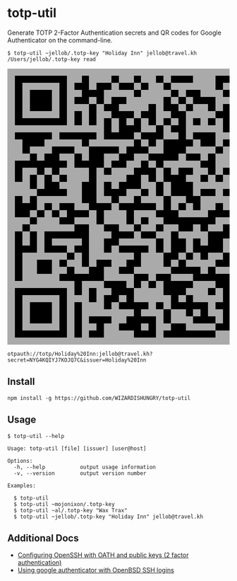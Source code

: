 # totp-util 

Generate TOTP 2-Factor Authentication secrets and QR codes for Google Authenticator on the command-line.

```
$ totp-util ~jellob/.totp-key "Holiday Inn" jellob@travel.kh
/Users/jellob/.totp-key read
```
<pre>
<span style="background-color:#AAA">  </span><span style="background-color:#AAA">  </span><span style="background-color:#AAA">  </span><span style="background-color:#AAA">  </span><span style="background-color:#AAA">  </span><span style="background-color:#AAA">  </span><span style="background-color:#AAA">  </span><span style="background-color:#AAA">  </span><span style="background-color:#AAA">  </span><span style="background-color:#AAA">  </span><span style="background-color:#AAA">  </span><span style="background-color:#AAA">  </span><span style="background-color:#AAA">  </span><span style="background-color:#AAA">  </span><span style="background-color:#AAA">  </span><span style="background-color:#AAA">  </span><span style="background-color:#AAA">  </span><span style="background-color:#AAA">  </span><span style="background-color:#AAA">  </span><span style="background-color:#AAA">  </span><span style="background-color:#AAA">  </span><span style="background-color:#AAA">  </span><span style="background-color:#AAA">  </span><span style="background-color:#AAA">  </span><span style="background-color:#AAA">  </span><span style="background-color:#AAA">  </span><span style="background-color:#AAA">  </span><span style="background-color:#AAA">  </span><span style="background-color:#AAA">  </span><span style="background-color:#AAA">  </span><span style="background-color:#AAA">  </span><span style="background-color:#AAA">  </span><span style="background-color:#AAA">  </span><span style="background-color:#AAA">  </span><span style="background-color:#AAA">  </span><span style="background-color:#AAA">  </span><span style="background-color:#AAA">  </span><span style="background-color:#AAA">  </span><span style="background-color:#AAA">  </span>
<span style="background-color:#AAA">  </span><span style="background-color:#000">  </span><span style="background-color:#000">  </span><span style="background-color:#000">  </span><span style="background-color:#000">  </span><span style="background-color:#000">  </span><span style="background-color:#000">  </span><span style="background-color:#000">  </span><span style="background-color:#AAA">  </span><span style="background-color:#AAA">  </span><span style="background-color:#000">  </span><span style="background-color:#AAA">  </span><span style="background-color:#AAA">  </span><span style="background-color:#AAA">  </span><span style="background-color:#000">  </span><span style="background-color:#AAA">  </span><span style="background-color:#AAA">  </span><span style="background-color:#000">  </span><span style="background-color:#AAA">  </span><span style="background-color:#AAA">  </span><span style="background-color:#000">  </span><span style="background-color:#AAA">  </span><span style="background-color:#000">  </span><span style="background-color:#000">  </span><span style="background-color:#000">  </span><span style="background-color:#AAA">  </span><span style="background-color:#AAA">  </span><span style="background-color:#AAA">  </span><span style="background-color:#000">  </span><span style="background-color:#000">  </span><span style="background-color:#AAA">  </span><span style="background-color:#000">  </span><span style="background-color:#000">  </span><span style="background-color:#000">  </span><span style="background-color:#000">  </span><span style="background-color:#000">  </span><span style="background-color:#000">  </span><span style="background-color:#000">  </span><span style="background-color:#AAA">  </span>
<span style="background-color:#AAA">  </span><span style="background-color:#000">  </span><span style="background-color:#AAA">  </span><span style="background-color:#AAA">  </span><span style="background-color:#AAA">  </span><span style="background-color:#AAA">  </span><span style="background-color:#AAA">  </span><span style="background-color:#000">  </span><span style="background-color:#AAA">  </span><span style="background-color:#000">  </span><span style="background-color:#000">  </span><span style="background-color:#AAA">  </span><span style="background-color:#000">  </span><span style="background-color:#000">  </span><span style="background-color:#AAA">  </span><span style="background-color:#000">  </span><span style="background-color:#000">  </span><span style="background-color:#AAA">  </span><span style="background-color:#000">  </span><span style="background-color:#AAA">  </span><span style="background-color:#AAA">  </span><span style="background-color:#000">  </span><span style="background-color:#AAA">  </span><span style="background-color:#AAA">  </span><span style="background-color:#AAA">  </span><span style="background-color:#AAA">  </span><span style="background-color:#AAA">  </span><span style="background-color:#AAA">  </span><span style="background-color:#000">  </span><span style="background-color:#AAA">  </span><span style="background-color:#AAA">  </span><span style="background-color:#000">  </span><span style="background-color:#AAA">  </span><span style="background-color:#AAA">  </span><span style="background-color:#AAA">  </span><span style="background-color:#AAA">  </span><span style="background-color:#AAA">  </span><span style="background-color:#000">  </span><span style="background-color:#AAA">  </span>
<span style="background-color:#AAA">  </span><span style="background-color:#000">  </span><span style="background-color:#AAA">  </span><span style="background-color:#000">  </span><span style="background-color:#000">  </span><span style="background-color:#000">  </span><span style="background-color:#AAA">  </span><span style="background-color:#000">  </span><span style="background-color:#AAA">  </span><span style="background-color:#AAA">  </span><span style="background-color:#000">  </span><span style="background-color:#000">  </span><span style="background-color:#000">  </span><span style="background-color:#AAA">  </span><span style="background-color:#AAA">  </span><span style="background-color:#AAA">  </span><span style="background-color:#AAA">  </span><span style="background-color:#000">  </span><span style="background-color:#AAA">  </span><span style="background-color:#AAA">  </span><span style="background-color:#AAA">  </span><span style="background-color:#AAA">  </span><span style="background-color:#000">  </span><span style="background-color:#AAA">  </span><span style="background-color:#000">  </span><span style="background-color:#000">  </span><span style="background-color:#AAA">  </span><span style="background-color:#AAA">  </span><span style="background-color:#AAA">  </span><span style="background-color:#000">  </span><span style="background-color:#AAA">  </span><span style="background-color:#000">  </span><span style="background-color:#AAA">  </span><span style="background-color:#000">  </span><span style="background-color:#000">  </span><span style="background-color:#000">  </span><span style="background-color:#AAA">  </span><span style="background-color:#000">  </span><span style="background-color:#AAA">  </span>
<span style="background-color:#AAA">  </span><span style="background-color:#000">  </span><span style="background-color:#AAA">  </span><span style="background-color:#000">  </span><span style="background-color:#000">  </span><span style="background-color:#000">  </span><span style="background-color:#AAA">  </span><span style="background-color:#000">  </span><span style="background-color:#AAA">  </span><span style="background-color:#000">  </span><span style="background-color:#000">  </span><span style="background-color:#AAA">  </span><span style="background-color:#000">  </span><span style="background-color:#AAA">  </span><span style="background-color:#000">  </span><span style="background-color:#000">  </span><span style="background-color:#AAA">  </span><span style="background-color:#AAA">  </span><span style="background-color:#AAA">  </span><span style="background-color:#AAA">  </span><span style="background-color:#AAA">  </span><span style="background-color:#000">  </span><span style="background-color:#AAA">  </span><span style="background-color:#000">  </span><span style="background-color:#AAA">  </span><span style="background-color:#000">  </span><span style="background-color:#000">  </span><span style="background-color:#000">  </span><span style="background-color:#AAA">  </span><span style="background-color:#AAA">  </span><span style="background-color:#AAA">  </span><span style="background-color:#000">  </span><span style="background-color:#AAA">  </span><span style="background-color:#000">  </span><span style="background-color:#000">  </span><span style="background-color:#000">  </span><span style="background-color:#AAA">  </span><span style="background-color:#000">  </span><span style="background-color:#AAA">  </span>
<span style="background-color:#AAA">  </span><span style="background-color:#000">  </span><span style="background-color:#AAA">  </span><span style="background-color:#000">  </span><span style="background-color:#000">  </span><span style="background-color:#000">  </span><span style="background-color:#AAA">  </span><span style="background-color:#000">  </span><span style="background-color:#AAA">  </span><span style="background-color:#AAA">  </span><span style="background-color:#AAA">  </span><span style="background-color:#000">  </span><span style="background-color:#AAA">  </span><span style="background-color:#000">  </span><span style="background-color:#000">  </span><span style="background-color:#AAA">  </span><span style="background-color:#AAA">  </span><span style="background-color:#AAA">  </span><span style="background-color:#AAA">  </span><span style="background-color:#000">  </span><span style="background-color:#AAA">  </span><span style="background-color:#000">  </span><span style="background-color:#000">  </span><span style="background-color:#AAA">  </span><span style="background-color:#000">  </span><span style="background-color:#AAA">  </span><span style="background-color:#AAA">  </span><span style="background-color:#000">  </span><span style="background-color:#AAA">  </span><span style="background-color:#000">  </span><span style="background-color:#AAA">  </span><span style="background-color:#000">  </span><span style="background-color:#AAA">  </span><span style="background-color:#000">  </span><span style="background-color:#000">  </span><span style="background-color:#000">  </span><span style="background-color:#AAA">  </span><span style="background-color:#000">  </span><span style="background-color:#AAA">  </span>
<span style="background-color:#AAA">  </span><span style="background-color:#000">  </span><span style="background-color:#AAA">  </span><span style="background-color:#AAA">  </span><span style="background-color:#AAA">  </span><span style="background-color:#AAA">  </span><span style="background-color:#AAA">  </span><span style="background-color:#000">  </span><span style="background-color:#AAA">  </span><span style="background-color:#000">  </span><span style="background-color:#AAA">  </span><span style="background-color:#000">  </span><span style="background-color:#AAA">  </span><span style="background-color:#AAA">  </span><span style="background-color:#000">  </span><span style="background-color:#000">  </span><span style="background-color:#000">  </span><span style="background-color:#AAA">  </span><span style="background-color:#000">  </span><span style="background-color:#000">  </span><span style="background-color:#AAA">  </span><span style="background-color:#AAA">  </span><span style="background-color:#000">  </span><span style="background-color:#000">  </span><span style="background-color:#AAA">  </span><span style="background-color:#AAA">  </span><span style="background-color:#AAA">  </span><span style="background-color:#AAA">  </span><span style="background-color:#000">  </span><span style="background-color:#000">  </span><span style="background-color:#AAA">  </span><span style="background-color:#000">  </span><span style="background-color:#AAA">  </span><span style="background-color:#AAA">  </span><span style="background-color:#AAA">  </span><span style="background-color:#AAA">  </span><span style="background-color:#AAA">  </span><span style="background-color:#000">  </span><span style="background-color:#AAA">  </span>
<span style="background-color:#AAA">  </span><span style="background-color:#000">  </span><span style="background-color:#000">  </span><span style="background-color:#000">  </span><span style="background-color:#000">  </span><span style="background-color:#000">  </span><span style="background-color:#000">  </span><span style="background-color:#000">  </span><span style="background-color:#AAA">  </span><span style="background-color:#000">  </span><span style="background-color:#AAA">  </span><span style="background-color:#000">  </span><span style="background-color:#AAA">  </span><span style="background-color:#000">  </span><span style="background-color:#AAA">  </span><span style="background-color:#000">  </span><span style="background-color:#AAA">  </span><span style="background-color:#000">  </span><span style="background-color:#AAA">  </span><span style="background-color:#000">  </span><span style="background-color:#AAA">  </span><span style="background-color:#000">  </span><span style="background-color:#AAA">  </span><span style="background-color:#000">  </span><span style="background-color:#AAA">  </span><span style="background-color:#000">  </span><span style="background-color:#AAA">  </span><span style="background-color:#000">  </span><span style="background-color:#AAA">  </span><span style="background-color:#000">  </span><span style="background-color:#AAA">  </span><span style="background-color:#000">  </span><span style="background-color:#000">  </span><span style="background-color:#000">  </span><span style="background-color:#000">  </span><span style="background-color:#000">  </span><span style="background-color:#000">  </span><span style="background-color:#000">  </span><span style="background-color:#AAA">  </span>
<span style="background-color:#AAA">  </span><span style="background-color:#AAA">  </span><span style="background-color:#AAA">  </span><span style="background-color:#AAA">  </span><span style="background-color:#AAA">  </span><span style="background-color:#AAA">  </span><span style="background-color:#AAA">  </span><span style="background-color:#AAA">  </span><span style="background-color:#AAA">  </span><span style="background-color:#AAA">  </span><span style="background-color:#AAA">  </span><span style="background-color:#AAA">  </span><span style="background-color:#AAA">  </span><span style="background-color:#000">  </span><span style="background-color:#AAA">  </span><span style="background-color:#000">  </span><span style="background-color:#000">  </span><span style="background-color:#000">  </span><span style="background-color:#AAA">  </span><span style="background-color:#AAA">  </span><span style="background-color:#000">  </span><span style="background-color:#AAA">  </span><span style="background-color:#000">  </span><span style="background-color:#000">  </span><span style="background-color:#AAA">  </span><span style="background-color:#AAA">  </span><span style="background-color:#AAA">  </span><span style="background-color:#AAA">  </span><span style="background-color:#AAA">  </span><span style="background-color:#000">  </span><span style="background-color:#AAA">  </span><span style="background-color:#AAA">  </span><span style="background-color:#AAA">  </span><span style="background-color:#AAA">  </span><span style="background-color:#AAA">  </span><span style="background-color:#AAA">  </span><span style="background-color:#AAA">  </span><span style="background-color:#AAA">  </span><span style="background-color:#AAA">  </span>
<span style="background-color:#AAA">  </span><span style="background-color:#000">  </span><span style="background-color:#000">  </span><span style="background-color:#000">  </span><span style="background-color:#000">  </span><span style="background-color:#000">  </span><span style="background-color:#AAA">  </span><span style="background-color:#000">  </span><span style="background-color:#000">  </span><span style="background-color:#000">  </span><span style="background-color:#000">  </span><span style="background-color:#000">  </span><span style="background-color:#AAA">  </span><span style="background-color:#000">  </span><span style="background-color:#000">  </span><span style="background-color:#000">  </span><span style="background-color:#000">  </span><span style="background-color:#AAA">  </span><span style="background-color:#000">  </span><span style="background-color:#000">  </span><span style="background-color:#000">  </span><span style="background-color:#AAA">  </span><span style="background-color:#AAA">  </span><span style="background-color:#000">  </span><span style="background-color:#AAA">  </span><span style="background-color:#000">  </span><span style="background-color:#000">  </span><span style="background-color:#000">  </span><span style="background-color:#AAA">  </span><span style="background-color:#AAA">  </span><span style="background-color:#000">  </span><span style="background-color:#AAA">  </span><span style="background-color:#000">  </span><span style="background-color:#AAA">  </span><span style="background-color:#000">  </span><span style="background-color:#AAA">  </span><span style="background-color:#000">  </span><span style="background-color:#AAA">  </span><span style="background-color:#AAA">  </span>
<span style="background-color:#AAA">  </span><span style="background-color:#AAA">  </span><span style="background-color:#000">  </span><span style="background-color:#000">  </span><span style="background-color:#000">  </span><span style="background-color:#AAA">  </span><span style="background-color:#AAA">  </span><span style="background-color:#AAA">  </span><span style="background-color:#AAA">  </span><span style="background-color:#AAA">  </span><span style="background-color:#000">  </span><span style="background-color:#AAA">  </span><span style="background-color:#AAA">  </span><span style="background-color:#AAA">  </span><span style="background-color:#AAA">  </span><span style="background-color:#AAA">  </span><span style="background-color:#AAA">  </span><span style="background-color:#000">  </span><span style="background-color:#AAA">  </span><span style="background-color:#000">  </span><span style="background-color:#AAA">  </span><span style="background-color:#000">  </span><span style="background-color:#000">  </span><span style="background-color:#000">  </span><span style="background-color:#000">  </span><span style="background-color:#AAA">  </span><span style="background-color:#000">  </span><span style="background-color:#000">  </span><span style="background-color:#AAA">  </span><span style="background-color:#000">  </span><span style="background-color:#AAA">  </span><span style="background-color:#AAA">  </span><span style="background-color:#000">  </span><span style="background-color:#AAA">  </span><span style="background-color:#AAA">  </span><span style="background-color:#AAA">  </span><span style="background-color:#000">  </span><span style="background-color:#AAA">  </span><span style="background-color:#AAA">  </span>
<span style="background-color:#AAA">  </span><span style="background-color:#AAA">  </span><span style="background-color:#000">  </span><span style="background-color:#AAA">  </span><span style="background-color:#AAA">  </span><span style="background-color:#AAA">  </span><span style="background-color:#000">  </span><span style="background-color:#000">  </span><span style="background-color:#000">  </span><span style="background-color:#AAA">  </span><span style="background-color:#AAA">  </span><span style="background-color:#000">  </span><span style="background-color:#000">  </span><span style="background-color:#000">  </span><span style="background-color:#000">  </span><span style="background-color:#AAA">  </span><span style="background-color:#000">  </span><span style="background-color:#000">  </span><span style="background-color:#000">  </span><span style="background-color:#AAA">  </span><span style="background-color:#AAA">  </span><span style="background-color:#000">  </span><span style="background-color:#000">  </span><span style="background-color:#000">  </span><span style="background-color:#AAA">  </span><span style="background-color:#AAA">  </span><span style="background-color:#AAA">  </span><span style="background-color:#AAA">  </span><span style="background-color:#000">  </span><span style="background-color:#AAA">  </span><span style="background-color:#AAA">  </span><span style="background-color:#000">  </span><span style="background-color:#AAA">  </span><span style="background-color:#000">  </span><span style="background-color:#000">  </span><span style="background-color:#AAA">  </span><span style="background-color:#000">  </span><span style="background-color:#000">  </span><span style="background-color:#AAA">  </span>
<span style="background-color:#AAA">  </span><span style="background-color:#AAA">  </span><span style="background-color:#AAA">  </span><span style="background-color:#000">  </span><span style="background-color:#AAA">  </span><span style="background-color:#000">  </span><span style="background-color:#000">  </span><span style="background-color:#AAA">  </span><span style="background-color:#AAA">  </span><span style="background-color:#000">  </span><span style="background-color:#AAA">  </span><span style="background-color:#000">  </span><span style="background-color:#000">  </span><span style="background-color:#AAA">  </span><span style="background-color:#AAA">  </span><span style="background-color:#000">  </span><span style="background-color:#000">  </span><span style="background-color:#AAA">  </span><span style="background-color:#AAA">  </span><span style="background-color:#000">  </span><span style="background-color:#000">  </span><span style="background-color:#000">  </span><span style="background-color:#000">  </span><span style="background-color:#AAA">  </span><span style="background-color:#000">  </span><span style="background-color:#000">  </span><span style="background-color:#AAA">  </span><span style="background-color:#000">  </span><span style="background-color:#AAA">  </span><span style="background-color:#AAA">  </span><span style="background-color:#000">  </span><span style="background-color:#000">  </span><span style="background-color:#AAA">  </span><span style="background-color:#AAA">  </span><span style="background-color:#AAA">  </span><span style="background-color:#AAA">  </span><span style="background-color:#000">  </span><span style="background-color:#000">  </span><span style="background-color:#AAA">  </span>
<span style="background-color:#AAA">  </span><span style="background-color:#000">  </span><span style="background-color:#000">  </span><span style="background-color:#000">  </span><span style="background-color:#000">  </span><span style="background-color:#000">  </span><span style="background-color:#000">  </span><span style="background-color:#000">  </span><span style="background-color:#AAA">  </span><span style="background-color:#000">  </span><span style="background-color:#000">  </span><span style="background-color:#000">  </span><span style="background-color:#000">  </span><span style="background-color:#AAA">  </span><span style="background-color:#000">  </span><span style="background-color:#000">  </span><span style="background-color:#AAA">  </span><span style="background-color:#AAA">  </span><span style="background-color:#000">  </span><span style="background-color:#AAA">  </span><span style="background-color:#000">  </span><span style="background-color:#AAA">  </span><span style="background-color:#AAA">  </span><span style="background-color:#AAA">  </span><span style="background-color:#AAA">  </span><span style="background-color:#AAA">  </span><span style="background-color:#000">  </span><span style="background-color:#000">  </span><span style="background-color:#AAA">  </span><span style="background-color:#AAA">  </span><span style="background-color:#000">  </span><span style="background-color:#000">  </span><span style="background-color:#000">  </span><span style="background-color:#000">  </span><span style="background-color:#000">  </span><span style="background-color:#000">  </span><span style="background-color:#000">  </span><span style="background-color:#000">  </span><span style="background-color:#AAA">  </span>
<span style="background-color:#AAA">  </span><span style="background-color:#000">  </span><span style="background-color:#AAA">  </span><span style="background-color:#AAA">  </span><span style="background-color:#000">  </span><span style="background-color:#AAA">  </span><span style="background-color:#000">  </span><span style="background-color:#AAA">  </span><span style="background-color:#AAA">  </span><span style="background-color:#AAA">  </span><span style="background-color:#AAA">  </span><span style="background-color:#000">  </span><span style="background-color:#AAA">  </span><span style="background-color:#000">  </span><span style="background-color:#AAA">  </span><span style="background-color:#AAA">  </span><span style="background-color:#AAA">  </span><span style="background-color:#000">  </span><span style="background-color:#000">  </span><span style="background-color:#000">  </span><span style="background-color:#AAA">  </span><span style="background-color:#000">  </span><span style="background-color:#AAA">  </span><span style="background-color:#000">  </span><span style="background-color:#000">  </span><span style="background-color:#AAA">  </span><span style="background-color:#AAA">  </span><span style="background-color:#000">  </span><span style="background-color:#AAA">  </span><span style="background-color:#000">  </span><span style="background-color:#AAA">  </span><span style="background-color:#AAA">  </span><span style="background-color:#000">  </span><span style="background-color:#AAA">  </span><span style="background-color:#000">  </span><span style="background-color:#000">  </span><span style="background-color:#000">  </span><span style="background-color:#AAA">  </span><span style="background-color:#AAA">  </span>
<span style="background-color:#AAA">  </span><span style="background-color:#000">  </span><span style="background-color:#AAA">  </span><span style="background-color:#000">  </span><span style="background-color:#AAA">  </span><span style="background-color:#000">  </span><span style="background-color:#AAA">  </span><span style="background-color:#000">  </span><span style="background-color:#AAA">  </span><span style="background-color:#AAA">  </span><span style="background-color:#AAA">  </span><span style="background-color:#000">  </span><span style="background-color:#AAA">  </span><span style="background-color:#AAA">  </span><span style="background-color:#AAA">  </span><span style="background-color:#AAA">  </span><span style="background-color:#000">  </span><span style="background-color:#000">  </span><span style="background-color:#AAA">  </span><span style="background-color:#000">  </span><span style="background-color:#AAA">  </span><span style="background-color:#000">  </span><span style="background-color:#000">  </span><span style="background-color:#000">  </span><span style="background-color:#AAA">  </span><span style="background-color:#AAA">  </span><span style="background-color:#000">  </span><span style="background-color:#AAA">  </span><span style="background-color:#000">  </span><span style="background-color:#AAA">  </span><span style="background-color:#000">  </span><span style="background-color:#AAA">  </span><span style="background-color:#000">  </span><span style="background-color:#AAA">  </span><span style="background-color:#000">  </span><span style="background-color:#AAA">  </span><span style="background-color:#000">  </span><span style="background-color:#000">  </span><span style="background-color:#AAA">  </span>
<span style="background-color:#AAA">  </span><span style="background-color:#AAA">  </span><span style="background-color:#AAA">  </span><span style="background-color:#000">  </span><span style="background-color:#AAA">  </span><span style="background-color:#000">  </span><span style="background-color:#000">  </span><span style="background-color:#AAA">  </span><span style="background-color:#AAA">  </span><span style="background-color:#AAA">  </span><span style="background-color:#000">  </span><span style="background-color:#000">  </span><span style="background-color:#AAA">  </span><span style="background-color:#000">  </span><span style="background-color:#AAA">  </span><span style="background-color:#000">  </span><span style="background-color:#000">  </span><span style="background-color:#000">  </span><span style="background-color:#AAA">  </span><span style="background-color:#AAA">  </span><span style="background-color:#000">  </span><span style="background-color:#AAA">  </span><span style="background-color:#000">  </span><span style="background-color:#000">  </span><span style="background-color:#000">  </span><span style="background-color:#AAA">  </span><span style="background-color:#AAA">  </span><span style="background-color:#AAA">  </span><span style="background-color:#AAA">  </span><span style="background-color:#AAA">  </span><span style="background-color:#000">  </span><span style="background-color:#000">  </span><span style="background-color:#AAA">  </span><span style="background-color:#000">  </span><span style="background-color:#000">  </span><span style="background-color:#AAA">  </span><span style="background-color:#000">  </span><span style="background-color:#000">  </span><span style="background-color:#AAA">  </span>
<span style="background-color:#AAA">  </span><span style="background-color:#AAA">  </span><span style="background-color:#AAA">  </span><span style="background-color:#AAA">  </span><span style="background-color:#000">  </span><span style="background-color:#000">  </span><span style="background-color:#000">  </span><span style="background-color:#000">  </span><span style="background-color:#AAA">  </span><span style="background-color:#AAA">  </span><span style="background-color:#000">  </span><span style="background-color:#000">  </span><span style="background-color:#AAA">  </span><span style="background-color:#000">  </span><span style="background-color:#000">  </span><span style="background-color:#000">  </span><span style="background-color:#AAA">  </span><span style="background-color:#AAA">  </span><span style="background-color:#000">  </span><span style="background-color:#AAA">  </span><span style="background-color:#000">  </span><span style="background-color:#AAA">  </span><span style="background-color:#000">  </span><span style="background-color:#000">  </span><span style="background-color:#000">  </span><span style="background-color:#AAA">  </span><span style="background-color:#000">  </span><span style="background-color:#000">  </span><span style="background-color:#AAA">  </span><span style="background-color:#000">  </span><span style="background-color:#000">  </span><span style="background-color:#000">  </span><span style="background-color:#000">  </span><span style="background-color:#000">  </span><span style="background-color:#AAA">  </span><span style="background-color:#000">  </span><span style="background-color:#AAA">  </span><span style="background-color:#000">  </span><span style="background-color:#AAA">  </span>
<span style="background-color:#AAA">  </span><span style="background-color:#000">  </span><span style="background-color:#AAA">  </span><span style="background-color:#000">  </span><span style="background-color:#AAA">  </span><span style="background-color:#AAA">  </span><span style="background-color:#AAA">  </span><span style="background-color:#AAA">  </span><span style="background-color:#AAA">  </span><span style="background-color:#AAA">  </span><span style="background-color:#000">  </span><span style="background-color:#000">  </span><span style="background-color:#AAA">  </span><span style="background-color:#AAA">  </span><span style="background-color:#000">  </span><span style="background-color:#AAA">  </span><span style="background-color:#AAA">  </span><span style="background-color:#000">  </span><span style="background-color:#AAA">  </span><span style="background-color:#AAA">  </span><span style="background-color:#AAA">  </span><span style="background-color:#000">  </span><span style="background-color:#AAA">  </span><span style="background-color:#AAA">  </span><span style="background-color:#000">  </span><span style="background-color:#000">  </span><span style="background-color:#AAA">  </span><span style="background-color:#AAA">  </span><span style="background-color:#AAA">  </span><span style="background-color:#AAA">  </span><span style="background-color:#AAA">  </span><span style="background-color:#AAA">  </span><span style="background-color:#000">  </span><span style="background-color:#AAA">  </span><span style="background-color:#000">  </span><span style="background-color:#000">  </span><span style="background-color:#AAA">  </span><span style="background-color:#AAA">  </span><span style="background-color:#AAA">  </span>
<span style="background-color:#AAA">  </span><span style="background-color:#000">  </span><span style="background-color:#000">  </span><span style="background-color:#000">  </span><span style="background-color:#AAA">  </span><span style="background-color:#000">  </span><span style="background-color:#AAA">  </span><span style="background-color:#000">  </span><span style="background-color:#000">  </span><span style="background-color:#AAA">  </span><span style="background-color:#AAA">  </span><span style="background-color:#000">  </span><span style="background-color:#000">  </span><span style="background-color:#000">  </span><span style="background-color:#AAA">  </span><span style="background-color:#000">  </span><span style="background-color:#000">  </span><span style="background-color:#000">  </span><span style="background-color:#000">  </span><span style="background-color:#000">  </span><span style="background-color:#AAA">  </span><span style="background-color:#000">  </span><span style="background-color:#AAA">  </span><span style="background-color:#000">  </span><span style="background-color:#AAA">  </span><span style="background-color:#000">  </span><span style="background-color:#AAA">  </span><span style="background-color:#AAA">  </span><span style="background-color:#000">  </span><span style="background-color:#AAA">  </span><span style="background-color:#AAA">  </span><span style="background-color:#AAA">  </span><span style="background-color:#AAA">  </span><span style="background-color:#AAA">  </span><span style="background-color:#000">  </span><span style="background-color:#000">  </span><span style="background-color:#000">  </span><span style="background-color:#000">  </span><span style="background-color:#AAA">  </span>
<span style="background-color:#AAA">  </span><span style="background-color:#000">  </span><span style="background-color:#000">  </span><span style="background-color:#AAA">  </span><span style="background-color:#000">  </span><span style="background-color:#AAA">  </span><span style="background-color:#000">  </span><span style="background-color:#AAA">  </span><span style="background-color:#000">  </span><span style="background-color:#000">  </span><span style="background-color:#000">  </span><span style="background-color:#AAA">  </span><span style="background-color:#000">  </span><span style="background-color:#AAA">  </span><span style="background-color:#AAA">  </span><span style="background-color:#AAA">  </span><span style="background-color:#000">  </span><span style="background-color:#AAA">  </span><span style="background-color:#AAA">  </span><span style="background-color:#AAA">  </span><span style="background-color:#000">  </span><span style="background-color:#000">  </span><span style="background-color:#000">  </span><span style="background-color:#AAA">  </span><span style="background-color:#AAA">  </span><span style="background-color:#AAA">  </span><span style="background-color:#AAA">  </span><span style="background-color:#000">  </span><span style="background-color:#000">  </span><span style="background-color:#000">  </span><span style="background-color:#000">  </span><span style="background-color:#000">  </span><span style="background-color:#AAA">  </span><span style="background-color:#AAA">  </span><span style="background-color:#000">  </span><span style="background-color:#AAA">  </span><span style="background-color:#AAA">  </span><span style="background-color:#000">  </span><span style="background-color:#AAA">  </span>
<span style="background-color:#AAA">  </span><span style="background-color:#AAA">  </span><span style="background-color:#AAA">  </span><span style="background-color:#000">  </span><span style="background-color:#AAA">  </span><span style="background-color:#AAA">  </span><span style="background-color:#AAA">  </span><span style="background-color:#000">  </span><span style="background-color:#000">  </span><span style="background-color:#AAA">  </span><span style="background-color:#AAA">  </span><span style="background-color:#AAA">  </span><span style="background-color:#000">  </span><span style="background-color:#AAA">  </span><span style="background-color:#AAA">  </span><span style="background-color:#AAA">  </span><span style="background-color:#000">  </span><span style="background-color:#AAA">  </span><span style="background-color:#000">  </span><span style="background-color:#AAA">  </span><span style="background-color:#AAA">  </span><span style="background-color:#000">  </span><span style="background-color:#000">  </span><span style="background-color:#000">  </span><span style="background-color:#000">  </span><span style="background-color:#000">  </span><span style="background-color:#000">  </span><span style="background-color:#000">  </span><span style="background-color:#AAA">  </span><span style="background-color:#AAA">  </span><span style="background-color:#000">  </span><span style="background-color:#000">  </span><span style="background-color:#000">  </span><span style="background-color:#000">  </span><span style="background-color:#000">  </span><span style="background-color:#000">  </span><span style="background-color:#AAA">  </span><span style="background-color:#000">  </span><span style="background-color:#AAA">  </span>
<span style="background-color:#AAA">  </span><span style="background-color:#AAA">  </span><span style="background-color:#000">  </span><span style="background-color:#AAA">  </span><span style="background-color:#AAA">  </span><span style="background-color:#AAA">  </span><span style="background-color:#AAA">  </span><span style="background-color:#AAA">  </span><span style="background-color:#AAA">  </span><span style="background-color:#000">  </span><span style="background-color:#000">  </span><span style="background-color:#AAA">  </span><span style="background-color:#AAA">  </span><span style="background-color:#000">  </span><span style="background-color:#000">  </span><span style="background-color:#AAA">  </span><span style="background-color:#AAA">  </span><span style="background-color:#000">  </span><span style="background-color:#AAA">  </span><span style="background-color:#AAA">  </span><span style="background-color:#000">  </span><span style="background-color:#AAA">  </span><span style="background-color:#AAA">  </span><span style="background-color:#000">  </span><span style="background-color:#000">  </span><span style="background-color:#AAA">  </span><span style="background-color:#000">  </span><span style="background-color:#AAA">  </span><span style="background-color:#AAA">  </span><span style="background-color:#000">  </span><span style="background-color:#AAA">  </span><span style="background-color:#AAA">  </span><span style="background-color:#000">  </span><span style="background-color:#AAA">  </span><span style="background-color:#AAA">  </span><span style="background-color:#000">  </span><span style="background-color:#000">  </span><span style="background-color:#AAA">  </span><span style="background-color:#AAA">  </span>
<span style="background-color:#AAA">  </span><span style="background-color:#000">  </span><span style="background-color:#AAA">  </span><span style="background-color:#000">  </span><span style="background-color:#AAA">  </span><span style="background-color:#000">  </span><span style="background-color:#000">  </span><span style="background-color:#000">  </span><span style="background-color:#000">  </span><span style="background-color:#000">  </span><span style="background-color:#000">  </span><span style="background-color:#AAA">  </span><span style="background-color:#AAA">  </span><span style="background-color:#AAA">  </span><span style="background-color:#000">  </span><span style="background-color:#000">  </span><span style="background-color:#000">  </span><span style="background-color:#AAA">  </span><span style="background-color:#000">  </span><span style="background-color:#000">  </span><span style="background-color:#AAA">  </span><span style="background-color:#AAA">  </span><span style="background-color:#000">  </span><span style="background-color:#AAA">  </span><span style="background-color:#AAA">  </span><span style="background-color:#AAA">  </span><span style="background-color:#AAA">  </span><span style="background-color:#000">  </span><span style="background-color:#000">  </span><span style="background-color:#000">  </span><span style="background-color:#000">  </span><span style="background-color:#000">  </span><span style="background-color:#000">  </span><span style="background-color:#000">  </span><span style="background-color:#AAA">  </span><span style="background-color:#000">  </span><span style="background-color:#000">  </span><span style="background-color:#000">  </span><span style="background-color:#AAA">  </span>
<span style="background-color:#AAA">  </span><span style="background-color:#000">  </span><span style="background-color:#AAA">  </span><span style="background-color:#000">  </span><span style="background-color:#AAA">  </span><span style="background-color:#000">  </span><span style="background-color:#AAA">  </span><span style="background-color:#AAA">  </span><span style="background-color:#AAA">  </span><span style="background-color:#AAA">  </span><span style="background-color:#000">  </span><span style="background-color:#AAA">  </span><span style="background-color:#AAA">  </span><span style="background-color:#000">  </span><span style="background-color:#000">  </span><span style="background-color:#AAA">  </span><span style="background-color:#AAA">  </span><span style="background-color:#AAA">  </span><span style="background-color:#AAA">  </span><span style="background-color:#AAA">  </span><span style="background-color:#000">  </span><span style="background-color:#AAA">  </span><span style="background-color:#000">  </span><span style="background-color:#000">  </span><span style="background-color:#AAA">  </span><span style="background-color:#000">  </span><span style="background-color:#AAA">  </span><span style="background-color:#000">  </span><span style="background-color:#000">  </span><span style="background-color:#AAA">  </span><span style="background-color:#AAA">  </span><span style="background-color:#000">  </span><span style="background-color:#000">  </span><span style="background-color:#000">  </span><span style="background-color:#000">  </span><span style="background-color:#AAA">  </span><span style="background-color:#AAA">  </span><span style="background-color:#000">  </span><span style="background-color:#AAA">  </span>
<span style="background-color:#AAA">  </span><span style="background-color:#000">  </span><span style="background-color:#000">  </span><span style="background-color:#000">  </span><span style="background-color:#AAA">  </span><span style="background-color:#000">  </span><span style="background-color:#000">  </span><span style="background-color:#000">  </span><span style="background-color:#AAA">  </span><span style="background-color:#000">  </span><span style="background-color:#000">  </span><span style="background-color:#AAA">  </span><span style="background-color:#AAA">  </span><span style="background-color:#000">  </span><span style="background-color:#AAA">  </span><span style="background-color:#000">  </span><span style="background-color:#000">  </span><span style="background-color:#000">  </span><span style="background-color:#000">  </span><span style="background-color:#AAA">  </span><span style="background-color:#000">  </span><span style="background-color:#AAA">  </span><span style="background-color:#000">  </span><span style="background-color:#000">  </span><span style="background-color:#AAA">  </span><span style="background-color:#000">  </span><span style="background-color:#000">  </span><span style="background-color:#000">  </span><span style="background-color:#000">  </span><span style="background-color:#AAA">  </span><span style="background-color:#AAA">  </span><span style="background-color:#000">  </span><span style="background-color:#AAA">  </span><span style="background-color:#000">  </span><span style="background-color:#000">  </span><span style="background-color:#000">  </span><span style="background-color:#000">  </span><span style="background-color:#000">  </span><span style="background-color:#AAA">  </span>
<span style="background-color:#AAA">  </span><span style="background-color:#000">  </span><span style="background-color:#AAA">  </span><span style="background-color:#AAA">  </span><span style="background-color:#AAA">  </span><span style="background-color:#AAA">  </span><span style="background-color:#AAA">  </span><span style="background-color:#AAA">  </span><span style="background-color:#000">  </span><span style="background-color:#AAA">  </span><span style="background-color:#000">  </span><span style="background-color:#AAA">  </span><span style="background-color:#AAA">  </span><span style="background-color:#AAA">  </span><span style="background-color:#AAA">  </span><span style="background-color:#AAA">  </span><span style="background-color:#AAA">  </span><span style="background-color:#000">  </span><span style="background-color:#AAA">  </span><span style="background-color:#AAA">  </span><span style="background-color:#AAA">  </span><span style="background-color:#000">  </span><span style="background-color:#000">  </span><span style="background-color:#AAA">  </span><span style="background-color:#000">  </span><span style="background-color:#AAA">  </span><span style="background-color:#000">  </span><span style="background-color:#AAA">  </span><span style="background-color:#AAA">  </span><span style="background-color:#000">  </span><span style="background-color:#AAA">  </span><span style="background-color:#AAA">  </span><span style="background-color:#AAA">  </span><span style="background-color:#AAA">  </span><span style="background-color:#AAA">  </span><span style="background-color:#000">  </span><span style="background-color:#000">  </span><span style="background-color:#AAA">  </span><span style="background-color:#AAA">  </span>
<span style="background-color:#AAA">  </span><span style="background-color:#000">  </span><span style="background-color:#AAA">  </span><span style="background-color:#AAA">  </span><span style="background-color:#000">  </span><span style="background-color:#000">  </span><span style="background-color:#AAA">  </span><span style="background-color:#000">  </span><span style="background-color:#AAA">  </span><span style="background-color:#AAA">  </span><span style="background-color:#000">  </span><span style="background-color:#AAA">  </span><span style="background-color:#000">  </span><span style="background-color:#000">  </span><span style="background-color:#AAA">  </span><span style="background-color:#AAA">  </span><span style="background-color:#000">  </span><span style="background-color:#000">  </span><span style="background-color:#AAA">  </span><span style="background-color:#AAA">  </span><span style="background-color:#AAA">  </span><span style="background-color:#000">  </span><span style="background-color:#AAA">  </span><span style="background-color:#000">  </span><span style="background-color:#AAA">  </span><span style="background-color:#AAA">  </span><span style="background-color:#AAA">  </span><span style="background-color:#AAA">  </span><span style="background-color:#000">  </span><span style="background-color:#000">  </span><span style="background-color:#000">  </span><span style="background-color:#AAA">  </span><span style="background-color:#AAA">  </span><span style="background-color:#AAA">  </span><span style="background-color:#AAA">  </span><span style="background-color:#000">  </span><span style="background-color:#000">  </span><span style="background-color:#000">  </span><span style="background-color:#AAA">  </span>
<span style="background-color:#AAA">  </span><span style="background-color:#000">  </span><span style="background-color:#AAA">  </span><span style="background-color:#AAA">  </span><span style="background-color:#000">  </span><span style="background-color:#000">  </span><span style="background-color:#AAA">  </span><span style="background-color:#AAA">  </span><span style="background-color:#000">  </span><span style="background-color:#AAA">  </span><span style="background-color:#AAA">  </span><span style="background-color:#000">  </span><span style="background-color:#000">  </span><span style="background-color:#AAA">  </span><span style="background-color:#AAA">  </span><span style="background-color:#000">  </span><span style="background-color:#000">  </span><span style="background-color:#AAA">  </span><span style="background-color:#AAA">  </span><span style="background-color:#AAA">  </span><span style="background-color:#AAA">  </span><span style="background-color:#AAA">  </span><span style="background-color:#000">  </span><span style="background-color:#000">  </span><span style="background-color:#000">  </span><span style="background-color:#000">  </span><span style="background-color:#AAA">  </span><span style="background-color:#000">  </span><span style="background-color:#AAA">  </span><span style="background-color:#AAA">  </span><span style="background-color:#AAA">  </span><span style="background-color:#AAA">  </span><span style="background-color:#AAA">  </span><span style="background-color:#AAA">  </span><span style="background-color:#AAA">  </span><span style="background-color:#AAA">  </span><span style="background-color:#000">  </span><span style="background-color:#AAA">  </span><span style="background-color:#AAA">  </span>
<span style="background-color:#AAA">  </span><span style="background-color:#000">  </span><span style="background-color:#AAA">  </span><span style="background-color:#AAA">  </span><span style="background-color:#AAA">  </span><span style="background-color:#AAA">  </span><span style="background-color:#AAA">  </span><span style="background-color:#000">  </span><span style="background-color:#000">  </span><span style="background-color:#000">  </span><span style="background-color:#000">  </span><span style="background-color:#000">  </span><span style="background-color:#000">  </span><span style="background-color:#AAA">  </span><span style="background-color:#AAA">  </span><span style="background-color:#AAA">  </span><span style="background-color:#AAA">  </span><span style="background-color:#000">  </span><span style="background-color:#000">  </span><span style="background-color:#AAA">  </span><span style="background-color:#000">  </span><span style="background-color:#000">  </span><span style="background-color:#AAA">  </span><span style="background-color:#AAA">  </span><span style="background-color:#AAA">  </span><span style="background-color:#000">  </span><span style="background-color:#000">  </span><span style="background-color:#000">  </span><span style="background-color:#000">  </span><span style="background-color:#000">  </span><span style="background-color:#000">  </span><span style="background-color:#000">  </span><span style="background-color:#000">  </span><span style="background-color:#000">  </span><span style="background-color:#AAA">  </span><span style="background-color:#000">  </span><span style="background-color:#000">  </span><span style="background-color:#AAA">  </span><span style="background-color:#AAA">  </span>
<span style="background-color:#AAA">  </span><span style="background-color:#AAA">  </span><span style="background-color:#AAA">  </span><span style="background-color:#AAA">  </span><span style="background-color:#AAA">  </span><span style="background-color:#AAA">  </span><span style="background-color:#AAA">  </span><span style="background-color:#AAA">  </span><span style="background-color:#AAA">  </span><span style="background-color:#000">  </span><span style="background-color:#AAA">  </span><span style="background-color:#AAA">  </span><span style="background-color:#AAA">  </span><span style="background-color:#000">  </span><span style="background-color:#000">  </span><span style="background-color:#000">  </span><span style="background-color:#AAA">  </span><span style="background-color:#000">  </span><span style="background-color:#AAA">  </span><span style="background-color:#000">  </span><span style="background-color:#AAA">  </span><span style="background-color:#000">  </span><span style="background-color:#000">  </span><span style="background-color:#000">  </span><span style="background-color:#000">  </span><span style="background-color:#AAA">  </span><span style="background-color:#AAA">  </span><span style="background-color:#AAA">  </span><span style="background-color:#000">  </span><span style="background-color:#000">  </span><span style="background-color:#AAA">  </span><span style="background-color:#AAA">  </span><span style="background-color:#AAA">  </span><span style="background-color:#000">  </span><span style="background-color:#AAA">  </span><span style="background-color:#AAA">  </span><span style="background-color:#AAA">  </span><span style="background-color:#AAA">  </span><span style="background-color:#AAA">  </span>
<span style="background-color:#AAA">  </span><span style="background-color:#000">  </span><span style="background-color:#000">  </span><span style="background-color:#000">  </span><span style="background-color:#000">  </span><span style="background-color:#000">  </span><span style="background-color:#000">  </span><span style="background-color:#000">  </span><span style="background-color:#AAA">  </span><span style="background-color:#000">  </span><span style="background-color:#AAA">  </span><span style="background-color:#000">  </span><span style="background-color:#AAA">  </span><span style="background-color:#AAA">  </span><span style="background-color:#000">  </span><span style="background-color:#000">  </span><span style="background-color:#000">  </span><span style="background-color:#AAA">  </span><span style="background-color:#AAA">  </span><span style="background-color:#AAA">  </span><span style="background-color:#AAA">  </span><span style="background-color:#000">  </span><span style="background-color:#000">  </span><span style="background-color:#000">  </span><span style="background-color:#AAA">  </span><span style="background-color:#AAA">  </span><span style="background-color:#AAA">  </span><span style="background-color:#000">  </span><span style="background-color:#AAA">  </span><span style="background-color:#000">  </span><span style="background-color:#AAA">  </span><span style="background-color:#000">  </span><span style="background-color:#AAA">  </span><span style="background-color:#000">  </span><span style="background-color:#000">  </span><span style="background-color:#AAA">  </span><span style="background-color:#000">  </span><span style="background-color:#000">  </span><span style="background-color:#AAA">  </span>
<span style="background-color:#AAA">  </span><span style="background-color:#000">  </span><span style="background-color:#AAA">  </span><span style="background-color:#AAA">  </span><span style="background-color:#AAA">  </span><span style="background-color:#AAA">  </span><span style="background-color:#AAA">  </span><span style="background-color:#000">  </span><span style="background-color:#AAA">  </span><span style="background-color:#AAA">  </span><span style="background-color:#AAA">  </span><span style="background-color:#000">  </span><span style="background-color:#AAA">  </span><span style="background-color:#000">  </span><span style="background-color:#000">  </span><span style="background-color:#AAA">  </span><span style="background-color:#000">  </span><span style="background-color:#AAA">  </span><span style="background-color:#AAA">  </span><span style="background-color:#AAA">  </span><span style="background-color:#AAA">  </span><span style="background-color:#AAA">  </span><span style="background-color:#000">  </span><span style="background-color:#AAA">  </span><span style="background-color:#000">  </span><span style="background-color:#AAA">  </span><span style="background-color:#AAA">  </span><span style="background-color:#AAA">  </span><span style="background-color:#AAA">  </span><span style="background-color:#000">  </span><span style="background-color:#AAA">  </span><span style="background-color:#AAA">  </span><span style="background-color:#AAA">  </span><span style="background-color:#000">  </span><span style="background-color:#AAA">  </span><span style="background-color:#AAA">  </span><span style="background-color:#000">  </span><span style="background-color:#AAA">  </span><span style="background-color:#AAA">  </span>
<span style="background-color:#AAA">  </span><span style="background-color:#000">  </span><span style="background-color:#AAA">  </span><span style="background-color:#000">  </span><span style="background-color:#000">  </span><span style="background-color:#000">  </span><span style="background-color:#AAA">  </span><span style="background-color:#000">  </span><span style="background-color:#AAA">  </span><span style="background-color:#000">  </span><span style="background-color:#AAA">  </span><span style="background-color:#AAA">  </span><span style="background-color:#AAA">  </span><span style="background-color:#000">  </span><span style="background-color:#AAA">  </span><span style="background-color:#000">  </span><span style="background-color:#000">  </span><span style="background-color:#000">  </span><span style="background-color:#000">  </span><span style="background-color:#AAA">  </span><span style="background-color:#000">  </span><span style="background-color:#AAA">  </span><span style="background-color:#000">  </span><span style="background-color:#000">  </span><span style="background-color:#000">  </span><span style="background-color:#000">  </span><span style="background-color:#000">  </span><span style="background-color:#AAA">  </span><span style="background-color:#000">  </span><span style="background-color:#000">  </span><span style="background-color:#000">  </span><span style="background-color:#000">  </span><span style="background-color:#000">  </span><span style="background-color:#000">  </span><span style="background-color:#000">  </span><span style="background-color:#000">  </span><span style="background-color:#AAA">  </span><span style="background-color:#AAA">  </span><span style="background-color:#AAA">  </span>
<span style="background-color:#AAA">  </span><span style="background-color:#000">  </span><span style="background-color:#AAA">  </span><span style="background-color:#000">  </span><span style="background-color:#000">  </span><span style="background-color:#000">  </span><span style="background-color:#AAA">  </span><span style="background-color:#000">  </span><span style="background-color:#AAA">  </span><span style="background-color:#000">  </span><span style="background-color:#AAA">  </span><span style="background-color:#AAA">  </span><span style="background-color:#AAA">  </span><span style="background-color:#AAA">  </span><span style="background-color:#AAA">  </span><span style="background-color:#AAA">  </span><span style="background-color:#AAA">  </span><span style="background-color:#000">  </span><span style="background-color:#AAA">  </span><span style="background-color:#AAA">  </span><span style="background-color:#AAA">  </span><span style="background-color:#000">  </span><span style="background-color:#AAA">  </span><span style="background-color:#AAA">  </span><span style="background-color:#000">  </span><span style="background-color:#AAA">  </span><span style="background-color:#000">  </span><span style="background-color:#AAA">  </span><span style="background-color:#AAA">  </span><span style="background-color:#000">  </span><span style="background-color:#000">  </span><span style="background-color:#000">  </span><span style="background-color:#000">  </span><span style="background-color:#000">  </span><span style="background-color:#AAA">  </span><span style="background-color:#000">  </span><span style="background-color:#000">  </span><span style="background-color:#000">  </span><span style="background-color:#AAA">  </span>
<span style="background-color:#AAA">  </span><span style="background-color:#000">  </span><span style="background-color:#AAA">  </span><span style="background-color:#000">  </span><span style="background-color:#000">  </span><span style="background-color:#000">  </span><span style="background-color:#AAA">  </span><span style="background-color:#000">  </span><span style="background-color:#AAA">  </span><span style="background-color:#000">  </span><span style="background-color:#AAA">  </span><span style="background-color:#000">  </span><span style="background-color:#000">  </span><span style="background-color:#000">  </span><span style="background-color:#AAA">  </span><span style="background-color:#AAA">  </span><span style="background-color:#000">  </span><span style="background-color:#000">  </span><span style="background-color:#000">  </span><span style="background-color:#000">  </span><span style="background-color:#AAA">  </span><span style="background-color:#000">  </span><span style="background-color:#AAA">  </span><span style="background-color:#AAA">  </span><span style="background-color:#AAA">  </span><span style="background-color:#000">  </span><span style="background-color:#000">  </span><span style="background-color:#000">  </span><span style="background-color:#AAA">  </span><span style="background-color:#000">  </span><span style="background-color:#AAA">  </span><span style="background-color:#AAA">  </span><span style="background-color:#000">  </span><span style="background-color:#AAA">  </span><span style="background-color:#AAA">  </span><span style="background-color:#000">  </span><span style="background-color:#000">  </span><span style="background-color:#000">  </span><span style="background-color:#AAA">  </span>
<span style="background-color:#AAA">  </span><span style="background-color:#000">  </span><span style="background-color:#AAA">  </span><span style="background-color:#AAA">  </span><span style="background-color:#AAA">  </span><span style="background-color:#AAA">  </span><span style="background-color:#AAA">  </span><span style="background-color:#000">  </span><span style="background-color:#AAA">  </span><span style="background-color:#000">  </span><span style="background-color:#AAA">  </span><span style="background-color:#AAA">  </span><span style="background-color:#000">  </span><span style="background-color:#AAA">  </span><span style="background-color:#AAA">  </span><span style="background-color:#000">  </span><span style="background-color:#000">  </span><span style="background-color:#000">  </span><span style="background-color:#AAA">  </span><span style="background-color:#000">  </span><span style="background-color:#AAA">  </span><span style="background-color:#AAA">  </span><span style="background-color:#000">  </span><span style="background-color:#000">  </span><span style="background-color:#AAA">  </span><span style="background-color:#AAA">  </span><span style="background-color:#AAA">  </span><span style="background-color:#AAA">  </span><span style="background-color:#000">  </span><span style="background-color:#000">  </span><span style="background-color:#000">  </span><span style="background-color:#AAA">  </span><span style="background-color:#AAA">  </span><span style="background-color:#AAA">  </span><span style="background-color:#AAA">  </span><span style="background-color:#AAA">  </span><span style="background-color:#AAA">  </span><span style="background-color:#000">  </span><span style="background-color:#AAA">  </span>
<span style="background-color:#AAA">  </span><span style="background-color:#000">  </span><span style="background-color:#000">  </span><span style="background-color:#000">  </span><span style="background-color:#000">  </span><span style="background-color:#000">  </span><span style="background-color:#000">  </span><span style="background-color:#000">  </span><span style="background-color:#AAA">  </span><span style="background-color:#000">  </span><span style="background-color:#AAA">  </span><span style="background-color:#000">  </span><span style="background-color:#000">  </span><span style="background-color:#AAA">  </span><span style="background-color:#AAA">  </span><span style="background-color:#AAA">  </span><span style="background-color:#AAA">  </span><span style="background-color:#000">  </span><span style="background-color:#000">  </span><span style="background-color:#000">  </span><span style="background-color:#AAA">  </span><span style="background-color:#000">  </span><span style="background-color:#000">  </span><span style="background-color:#000">  </span><span style="background-color:#000">  </span><span style="background-color:#000">  </span><span style="background-color:#000">  </span><span style="background-color:#000">  </span><span style="background-color:#AAA">  </span><span style="background-color:#AAA">  </span><span style="background-color:#AAA">  </span><span style="background-color:#000">  </span><span style="background-color:#000">  </span><span style="background-color:#AAA">  </span><span style="background-color:#AAA">  </span><span style="background-color:#000">  </span><span style="background-color:#000">  </span><span style="background-color:#000">  </span><span style="background-color:#AAA">  </span>
<span style="background-color:#AAA">  </span><span style="background-color:#AAA">  </span><span style="background-color:#AAA">  </span><span style="background-color:#AAA">  </span><span style="background-color:#AAA">  </span><span style="background-color:#AAA">  </span><span style="background-color:#AAA">  </span><span style="background-color:#AAA">  </span><span style="background-color:#AAA">  </span><span style="background-color:#AAA">  </span><span style="background-color:#AAA">  </span><span style="background-color:#AAA">  </span><span style="background-color:#AAA">  </span><span style="background-color:#AAA">  </span><span style="background-color:#AAA">  </span><span style="background-color:#AAA">  </span><span style="background-color:#AAA">  </span><span style="background-color:#AAA">  </span><span style="background-color:#AAA">  </span><span style="background-color:#AAA">  </span><span style="background-color:#AAA">  </span><span style="background-color:#AAA">  </span><span style="background-color:#AAA">  </span><span style="background-color:#AAA">  </span><span style="background-color:#AAA">  </span><span style="background-color:#AAA">  </span><span style="background-color:#AAA">  </span><span style="background-color:#AAA">  </span><span style="background-color:#AAA">  </span><span style="background-color:#AAA">  </span><span style="background-color:#AAA">  </span><span style="background-color:#AAA">  </span><span style="background-color:#AAA">  </span><span style="background-color:#AAA">  </span><span style="background-color:#AAA">  </span><span style="background-color:#AAA">  </span><span style="background-color:#AAA">  </span><span style="background-color:#AAA">  </span><span style="background-color:#AAA">  </span>
</pre>
```
otpauth://totp/Holiday%20Inn:jellob@travel.kh?secret=NYG4KQIYJ7KOJQ7C&issuer=Holiday%20Inn
```

## Install
```
npm install -g https://github.com/WIZARDISHUNGRY/totp-util
```

## Usage
```
$ totp-util --help

Usage: totp-util [file] [issuer] [user@host]

Options:
  -h, --help           output usage information
  -v, --version        output version number

Examples:

  $ totp-util
  $ totp-util ~mojonixon/.totp-key
  $ totp-util ~al/.totp-key "Wax Trax"
  $ totp-util ~jellob/.totp-key "Holiday Inn" jellob@travel.kh
```

## Additional Docs
- [Configuring OpenSSH with OATH and public keys (2 factor authentication)](https://www.insecure.ws/linux/openssh_oath.html)
- [Using google authenticator with OpenBSD SSH logins](http://blog.asleson.org/index.php/2014/04/11/using-google-authenticator-with-openbsd-ssh-logins/)
